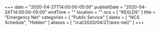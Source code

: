 +++
date = "2020-04-27T14:00:00-05:00"
publishDate = "2020-04-24T14:00:00-05:00"
endTime = ""
location = ""
ncs = [ "KE0LDS" ]
title = "Emergency Net"
categories = [ "Public Service" ]
dates = [ "NCS Schedule", "Hidden" ]
aliases = [ "/cal/2020/04/27/ares-net/" ]
+++
